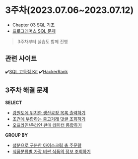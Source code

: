 # 3주차(2023.07.06~2023.07.12)
- Chapter 03 SQL 기초
- [프로그래머스 SQL 문제](https://school.programmers.co.kr/learn/challenges?tab=sql_practice_kit)

> 3주차부터 실습도 함께 진행

## 관련 사이트
✔️[SQL 고득점 Kit](https://school.programmers.co.kr/learn/challenges?tab=sql_practice_kit)
✔️[HackerRank](https://www.hackerrank.com/domains/sql?badge_type=sql)

## 3주차 해결 문제

**SELECT**

- [강원도에 위치한 생산공장 목록 출력하기](https://school.programmers.co.kr/learn/courses/30/lessons/131112)
- [조건에 부합하는 중고거래 댓글 조회하기](https://school.programmers.co.kr/learn/courses/30/lessons/164673)
- [오프라인/온라인 판매 데이터 통합하기](https://school.programmers.co.kr/learn/courses/30/lessons/131537)

**GROUP BY**

- [성분으로 구분한 아이스크림 총 주문량](https://school.programmers.co.kr/learn/courses/30/lessons/133026)
- [식품분류별 가장 비싼 식품의 정보 조회하기](https://school.programmers.co.kr/learn/courses/30/lessons/131116)
